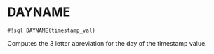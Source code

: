 # DAYNAME


`#!sql DAYNAME(timestamp_val)`

Computes the 3 letter abreviation for the day of the timestamp value.

